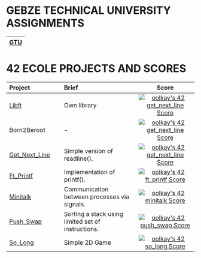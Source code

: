 # GEBZE TECHNICAL UNIVERSITY ASSIGNMENTS
|[GTU](https://github.com/oolkay/GTU-CSE/tree/main)|
|:--:|

# 42 ECOLE PROJECTS AND SCORES
|Project|Brief|Score| 
| :-	|	:-	| :--: |
| [Libft](https://github.com/oolkay/42_libft) <img width=150>| Own library |[![oolkay's 42 get_next_line Score](https://badge42.vercel.app/api/v2/clkpfee0d003008mn4cni6liq/project/2857702)](https://github.com/oolkay/42_libft)|
| Born2Beroot|-|[![oolkay's 42 get_next_line Score](https://badge42.vercel.app/api/v2/clkpfee0d003008mn4cni6liq/project/2857702)]()|
| [Get_Next_Line](https://github.com/oolkay/42_get_next_line)|Simple version of readline().|[![oolkay's 42 get_next_line Score](https://badge42.vercel.app/api/v2/clkpfee0d003008mn4cni6liq/project/2857702)](https://github.com/oolkay/42_get_next_line)|
| [Ft_Printf](https://github.com/oolkay/42_ft_printf)|Implementation of printf().|[![oolkay's 42 ft_printf Score](https://badge42.vercel.app/api/v2/clkpfee0d003008mn4cni6liq/project/2908135)](https://github.com/oolkay/42_ft_printf)|
| [Minitalk](https://github.com/oolkay/42_minitalk)|Communication between processes via signals.|[![oolkay's 42 minitalk Score](https://badge42.vercel.app/api/v2/clkpfee0d003008mn4cni6liq/project/3033050)](https://github.com/oolkay/42_minitalk)|
| [Push_Swap](https://github.com/oolkay/push_swap)|Sorting a stack using limited set of instructions.|[![oolkay's 42 push_swap Score](https://badge42.vercel.app/api/v2/clkpfee0d003008mn4cni6liq/project/3032881)](https://github.com/oolkay/push_swap)|
| [So_Long](https://github.com/oolkay/so_long)|Simple 2D Game|[![oolkay's 42 so_long Score](https://badge42.vercel.app/api/v2/clkpfee0d003008mn4cni6liq/project/3037254)](https://github.com/oolkay/so_long)|

